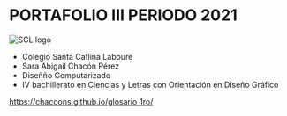 # PORTAFOLIO III PERIODO 2021
![SCL logo](https://user-images.githubusercontent.com/77393842/127577037-a93eb828-0a39-4d60-a96f-7deaa5a62e8b.png)

* Colegio Santa Catlina Laboure
* Sara Abigail Chacón Pérez
* Diseñño Computarizado
* IV bachillerato en Ciencias y Letras con Orientación en Diseño Gráfico



https://chacoons.github.io/glosario_1ro/
